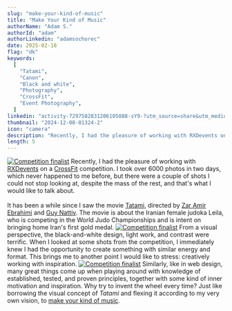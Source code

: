 ```yaml
---
slug: "make-your-kind-of-music"
title: "Make Your Kind of Music"
authorName: "Adam S."
authorId: "adam"
authorLinkedin: "adamsochorec"
date: 2025-02-18
flag: "dk"
keywords:
  [
    "Tatami",
    "Canon",
    "Black and white",
    "Photography",
    "CrossFit",
    "Event Photography",
  ]
linkedin: "activity-7297582831206105088-sY9-?utm_source=share&utm_medium=member_desktop&rcm=ACoAADhnnusBAz9utnV3BAcpNUWP9RVjWhswzLo"
thumbnail: "2024-12-08-01324-2"
icon: "camera"
description: "Recently, I had the pleasure of working with RXDevents on a CrossFit competition. I took over 6000 photos in two days, which never happened to me before but there were a couple of shots I could not stop looking at, despite the mass of the rest and that's what I would like to talk about."
length: 5
---
```


[![Competition finalist](https://cdn.slavic.media/img/2024-12-08-01324-2/public "Competition finalist")](https://cdn.slavic.media/img/2024-12-08-01324-2/public)
Recently, I had the pleasure of working with [RXDevents](https://www.rxd.dk) on a [CrossFit](https://crossfitpitstop.dk) competition. I took over 6000 photos in two days, which never happened to me before, but there were a couple of shots I could not stop looking at, despite the mass of the rest, and that's what I would like to talk about.<br><br>
It has been a while since I saw the movie [Tatami](https://www.imdb.com/title/tt26674818/?ref_=nm_ov_bio_lk), directed by [Zar Amir Ebrahimi](https://www.imdb.com/name/nm4399355/?ref_=tt_ov_dr_1) and [Guy Nattiv](https://www.imdb.com/name/nm1142235/?ref_=tt_ov_dr_2). The movie is about the Iranian female judoka Leila, who is competing in the World Judo Championships and is intent on bringing home Iran's first gold medal.
[![Competition finalist](https://cdn.slavic.media/img/2024-12-08-01102-2/public "Competition finalist")](https://cdn.slavic.media/img/2024-12-08-01102-2/public)
From a visual perspective, the black-and-white design, light work, and contrast were terrific. When I looked at some shots from the competition, I immediately knew I had the opportunity to create something with similar energy and format. This brings me to another point I would like to stress: creatively working with inspiration.
[![Competition finalist](https://cdn.slavic.media/img/2024-12-07-02127-2/public "Competition finalist")](https://cdn.slavic.media/img/2024-12-07-02127-2/public)
Similarly, like in web design, many great things come up when playing around with knowledge of established, tested, and proven principles, together with some kind of inner motivation and inspiration. Why try to invent the wheel every time? Just like borrowing the visual concept of _Tatami_ and flexing it according to my very own vision, to [make your kind of music](https://open.spotify.com/track/6H3Wa6hWR9DRMzMSd4pZkT?si=a182d7d39a1a4f21).

<!-- ::SwiperVideo
:videos = [
{
url: "950575511",
title: "Norwegian Fjords | Timetravels",
year: "2024",
desc: "Commercial",
img: "norwegian-fjords",
flag: "no",
alt: "Norwegian Fjords cover",
},
{
url: "950575512",
title: "Finnish Lapland | Timetravels",
year: "2024",
desc: "Commercial",
img: "finnish-lapland",
flag: "fi",
alt: "Finnish Lapland cover",
},
{
url: "942145699",
title: "Swedish Lapland Fjords | Timetravels",
year: "2024",
desc: "Commercial",
img: "swedish-lapland",
flag: "se",
alt: "Swedish Lapland cover",
}
]
:: -->

